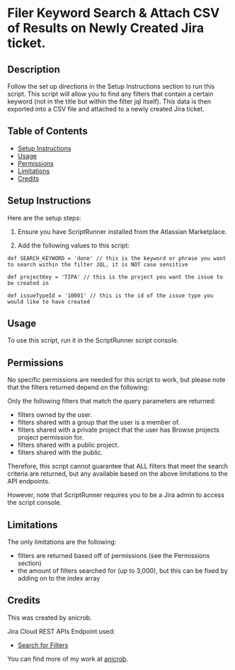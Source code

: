 # Filer Keyword Search & Attach CSV of Results on Newly Created Jira ticket.


## Description

Follow the set up directions in the Setup Instructions section to run this script. This script will allow you to find any filters that contain a certain keyword (not in the title but within the filter jql itself). This data is then exported into a CSV file and attached to a newly created Jira ticket.

## Table of Contents
* [Setup Instructions](#setup-instructions)
* [Usage](#usage)
* [Permissions](#permissions)
* [Limitations](#limitations)
* [Credits](#credits)


## Setup Instructions

Here are the setup steps:

1. Ensure you have ScriptRunner installed from the Atlassian Marketplace.

2. Add the following values to this script:

````
def SEARCH_KEYWORD = 'done' // this is the keyword or phrase you want to search within the filter JQL, it is NOT case sensitive

def projectKey = 'TIPA' // this is the project you want the issue to be created in

def issueTypeId = '10001' // this is the id of the issue type you would like to have created
````

## Usage

To use this script, run it in the ScriptRunner script console.

## Permissions 

No specific permissions are needed for this script to work, but please note that the filters returned depend on the following:

Only the following filters that match the query parameters are returned:

- filters owned by the user.
- filters shared with a group that the user is a member of.
- filters shared with a private project that the user has Browse projects project permission for.
- filters shared with a public project.
- filters shared with the public.

Therefore, this script cannot guarantee that ALL filters that meet the search criteria are returned, but any available based on the above limitations to the API endpoints.

However, note that ScriptRunner requires you to be a Jira admin to access the script console.

## Limitations

The only limitations are the following:

- filters are returned based off of permissions (see the Permissions section)
- the amount of filters searched for (up to 3,000), but this can be fixed by adding on to the index array

## Credits

This was created by anicrob. 

Jira Cloud REST APIs Endpoint used:

- [Search for Filters](https://developer.atlassian.com/cloud/jira/platform/rest/v3/api-group-filters/#api-rest-api-3-filter-search-get)


You can find more of my work at [anicrob](https://github.com/anicrob).
